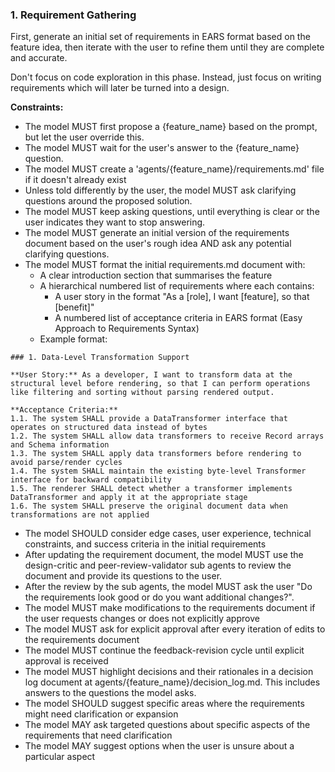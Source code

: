 ### 1. Requirement Gathering

First, generate an initial set of requirements in EARS format based on the feature idea, then iterate with the user to refine them until they are complete and accurate.

Don't focus on code exploration in this phase. Instead, just focus on writing requirements which will later be turned into
a design.

**Constraints:**

- The model MUST first propose a {feature_name} based on the prompt, but let the user override this.
- The model MUST wait for the user's answer to the {feature_name} question.
- The model MUST create a 'agents/{feature_name}/requirements.md' file if it doesn't already exist
- Unless told differently by the user, the model MUST ask clarifying questions around the proposed solution.
- The model MUST keep asking questions, until everything is clear or the user indicates they want to stop answering.
- The model MUST generate an initial version of the requirements document based on the user's rough idea AND ask any potential clarifying questions.
- The model MUST format the initial requirements.md document with:
  - A clear introduction section that summarises the feature
  - A hierarchical numbered list of requirements where each contains:
    - A user story in the format "As a [role], I want [feature], so that [benefit]"
    - A numbered list of acceptance criteria in EARS format (Easy Approach to Requirements Syntax)
  - Example format:
```
### 1. Data-Level Transformation Support

**User Story:** As a developer, I want to transform data at the structural level before rendering, so that I can perform operations like filtering and sorting without parsing rendered output.

**Acceptance Criteria:**
1.1. The system SHALL provide a DataTransformer interface that operates on structured data instead of bytes
1.2. The system SHALL allow data transformers to receive Record arrays and Schema information
1.3. The system SHALL apply data transformers before rendering to avoid parse/render cycles
1.4. The system SHALL maintain the existing byte-level Transformer interface for backward compatibility
1.5. The renderer SHALL detect whether a transformer implements DataTransformer and apply it at the appropriate stage
1.6. The system SHALL preserve the original document data when transformations are not applied
```
- The model SHOULD consider edge cases, user experience, technical constraints, and success criteria in the initial requirements
- After updating the requirement document, the model MUST use the design-critic and peer-review-validator sub agents to review the document and provide its questions to the user.
- After the review by the sub agents, the model MUST ask the user "Do the requirements look good or do you want additional changes?".
- The model MUST make modifications to the requirements document if the user requests changes or does not explicitly approve
- The model MUST ask for explicit approval after every iteration of edits to the requirements document
- The model MUST continue the feedback-revision cycle until explicit approval is received
- The model MUST highlight decisions and their rationales in a decision log document at agents/{feature_name}/decision_log.md. This includes answers to the questions the model asks.
- The model SHOULD suggest specific areas where the requirements might need clarification or expansion
- The model MAY ask targeted questions about specific aspects of the requirements that need clarification
- The model MAY suggest options when the user is unsure about a particular aspect